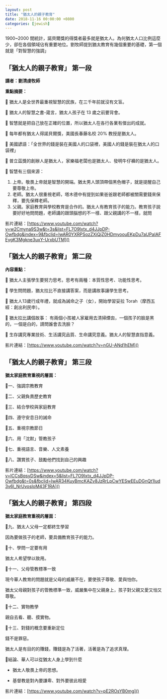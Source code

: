 ```yaml
---
layout: post
title: "猶太人的親子教育"
date: 2018-11-16 00:00:00 +0800
categories: [jewish]
---
```


1900~2000 間統計，諾貝爾獎的得獎者最多就是猶太人。為何猶太人口比例這麼少，卻在各個領域佔有重要地位。劉牧師提到猶太教育有幾個重要的基礎，第一個就是「對智慧的強調」

## 「猶太人的親子教育」 第一段

**講者：劉清虔牧師**

**重點摘要：**

📕 猶太人是全世界最重視智慧的民族，在三千年前就沒有文盲。

📕 猶太人的智慧之書-箴言，猶太人孩子在 13 歲之前要背會。

📕 智慧就是把自己放在正確的位置，所以猶太人在各行各業有傑出的成就。

📕 每年都有猶太人得諾貝爾獎，美國長春藤名校 20% 教授是猶太人。

📕 美國諺語：「全世界的錢是裝在美國人的口袋裡，美國人的錢是裝在猶太人的口袋裡」

📕 普立茲獎的創辦人是猶太人，家樂福老闆也是猶太人、發明牛仔褲的是猶太人。

📕 智慧有三個來源：

1. 上帝。敬畏上帝就是智慧的開端。猶太男人頭頂帶個黑色帽子，就是提醒自己要尊敬上帝。
2. 老師。猶太人很重視老師，塔木德中有提到如果爸爸跟老師都被關需要錢來保釋，要先保釋老師。
3. 父親。家庭教育與學校教育是合作的。猶太人有教育孩子的能力。教育孩子說要好好地問問題，老師講的跟頭腦想的不一樣、跟父親講的不一樣，就問

影片連結：[https://www.youtube.com/watch?v=w2Cmyna9S3w&t=3s&list=FL7O9Ixtx_d4JJpDP-Owfbdg&index=9&fbclid=IwAR0YXRPSozZXiQjZ0HDmyoouEKpDu7aUPaIAFEygK3Mgkne3uxY-UrxbUTM]()

## 「猶太人的親子教育」 第二段

**內容重點：**

📕 猶太人主張學生要努力思考。思考有兩種：本質性思考、功能性思考。

📕 學生問問題，猶太拉比不直接講答案，而是講故事讓學生思考。

📕 猶太人13歲行成年禮，就成為誡命之子（女），開始學習妥拉 Torah（摩西五經：創出利民申）。

📕 猶太拉比講個故事：
有兩個小孩被人家雇用去清掃煙囪，一個孩子的臉是黑的，一個是白的，請問誰會去洗臉？

📕 生存講究專業技術、生活講究品質、生命講究意義。猶太人的智慧直指意義。

影片連結：[https://www.youtube.com/watch?v=nGU-ANd1hEM]()


## 「猶太人的親子教育」 第三段

**猶太家庭教育重視的層面：**

📕一、強調宗教教育

📕二、父親負責歷史教育

📕三、結合學校與家庭教育

📕四、遵守安息日的誡命

📕五、重視宗教節日

📕六、用「沈默」管教孩子

📕七、重視語言、音樂、人文素養

📕八、讚賞孩子、鼓勵他們找到自己的興趣

影片連結：[https://www.youtube.com/watch?v=lCCsBqsyDSw&index=5&list=FL7O9Ixtx_d4JJpDP-Owfbdg&t=0s&fbclid=IwAR34KuyBmcKAZv8JzRrLpCwYESwEEuDGnQt1lud3v6l_NrUvosIoM43F1RA]()

## 「猶太人的親子教育」 第四段
**猶太家庭教育重視的層面：**

📕九、猶太人父母一定都終生學習

因為要做孩子的老師，要具備教育孩子的能力。

📕十、學問一定要有用

猶太人希望學以致用。

📕十一、父母管教標準一致

現今華人教育的問題就是父母的威嚴不在，要使孩子尊敬、愛與怕你。

猶太父母親對孩子的管教標準一致，威嚴集中在父親身上，孩子對父親又愛又怕又尊敬。

📕十二、實物教學

親自去看、聽、摸實物。

📕十三、對錢的概念要重新定位

錢不是罪惡。

猶太人是有目的的賺錢，賺錢是為了活著，活著是為了追求真理。

📕結論、華人可以從猶太人身上學到什麼

* 猶太人敬畏上帝的思想。

* 基督教是對內要謙卑、對外要彼此相愛

影片連結：[https://www.youtube.com/watch?v=pE2ROsYB0mg]()


